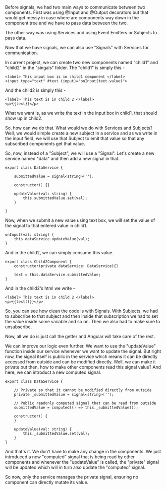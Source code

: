 Before signals, we had two main ways to communicate between two components. First was using @Input and @Output decorators but that would get messy in case where are components way down in the component tree and we have to pass data between the two.

The other way was using Services and using Event Emitters or Subjects to pass data.

Now that we have signals, we can also use "Signals" with Services for communication.

In current project, we can create two new components named "child1" and "child2" in the "singals" folder. The "child1" is simply this -

    <label> This input box is in child1 component </label>
    <input type="text" #text (input)="onInput(text.value)">


And the child2 is simply this -

    <label> This text is in child 2 </label>
    <p>{{text}}</p>

What we want is, as we write the text in the input box in child1, that should show up in child2.

So, how can we do that. What would we do with Services and Subjects? Well, we would simple create a new subject in a service and as we write in the input field, we will use that Subject to emit that value so that any subscribed components get that value.

So, now, instead of a "Subject", we will use a "Signal". Let's create a new service named "data" and then add a new signal in that.

    export class DataService {
  
        submittedValue = signal<string>('');

        constructor() {}

        updateValue(val: string) {
            this.submittedValue.set(val);
        }

    }

Now, when we submit a new value using text box, we will set the value of the signal to that entered value in child1.

    onInput(val: string) {
        this.dataService.updateValue(val);
    }

And in the child2, we can simply consume this value.

    export class Child2Component {
        constructor(private dataService: DataService){}

        text = this.dataService.submittedValue;
    }

And in the child2's html we write -

    <label> This text is in child 2 </label>
    <p>{{text()}}</p>

So, you can see how clean the code is with Signals. With Subjects, we had to subscribe to that subject and then inside that subscription we had to set the value inside some variable and so on. Then we also had to make sure to unsubscribe.

Now, all we do is just call the getter and Angular will take care of the rest.

We can improve our logic even further. We want to use the "updateValue" function inside our service whenever we want to update the signal. But right now, the signal itself is public in the service which means it can be directly accessed from outside and can be modified directly. Well, we can make it private but then, how to make other components read this signal value? And here, we can introduct a new computed signal.

    export class DataService {

        // Private so that it cannot be modified directly from outside
        private _submittedValue = signal<string>('');

        // Public readonly computed signal that can be read from outside
        submittedValue = computed(() => this._submittedValue());

        constructor() { 
        }

        updateValue(val: string) {
            this._submittedValue.set(val);
        }
    }

And that's it. We don't have to make any change in the components. We just introduced a new "computed" signal that is being read by other components and whenever the "updateValue" is called, the "private" signal will be updated which will in turn also update the "computed" signal.

So now, only the service manages the private signal, ensuring no component can directly mutate its value.